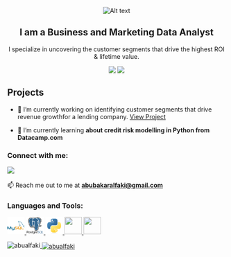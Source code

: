 <p align="center">
  <img src="https://i.gyazo.com/4f936cc65efd61d5c8fe5f62eb9c2a7b.png" alt="Alt text">
</p>




<div align = "center">
  <h2 align="center" >I am a Business and Marketing Data Analyst </h2>
  <p>
    I specialize in uncovering the customer segments that drive the highest ROI & lifetime value.
  </p>

  <p align = "center">
    <a href="https://www.linkedin.com/in/abubakar-alfaki/"><img src="https://img.shields.io/badge/linkedin-%230077B5.svg?&style=for-the-badge&logo=linkedin&logoColor=white" height=23></a>
    <a href="mailto:abubakaralfaki@gmail.com"><img src="https://img.shields.io/badge/Gmail-D14836?style=for-the-badge&logo=gmail&logoColor=white" height=23></a>
  </p>
</div>







<h2 align="left"> Projects </h2>

- 🔭 I’m currently working on identifying customer segments that drive revenue growthfor a lending company. [View Project](https://github.com/abualfaki/MPV1-analyzing_loan_data)

- 🌱 I’m currently learning **about credit risk modelling in Python from Datacamp.com**


<h3 align="left">Connect with me:</h3>
<p align="left">
  <a href="https://www.linkedin.com/in/abubakar-alfaki/"><img src="https://img.shields.io/badge/linkedin-%230077B5.svg?&style=for-the-badge&logo=linkedin&logoColor=white" height=23></a>
</p>

📫 Reach me out to me at **abubakaralfaki@gmail.com**

<h3 align="left">Languages and Tools:</h3>
<p align="left"> <a href="https://www.mysql.com/" target="_blank" rel="noreferrer"> <img src="https://raw.githubusercontent.com/devicons/devicon/master/icons/mysql/mysql-original-wordmark.svg" alt="mysql" width="40" height="40"/> </a> <a href="https://www.postgresql.org" target="_blank" rel="noreferrer"> <img src="https://raw.githubusercontent.com/devicons/devicon/master/icons/postgresql/postgresql-original-wordmark.svg" alt="postgresql" width="40" height="40"/> </a> <a href="https://www.python.org" target="_blank" rel="noreferrer"> <img src="https://raw.githubusercontent.com/devicons/devicon/master/icons/python/python-original.svg" alt="python" width="40" height="40"/> </a> <a href = "https://pandas.pydata.org" target="_blank" rel="noreferrer"> <img src="https://cdn.jsdelivr.net/gh/devicons/devicon@latest/icons/pandas/pandas-original-wordmark.svg" width="40" height="40" /> </a>
<a href = "https://numpy.org" target="_blank" rel="noreferrer"> <img src="https://cdn.jsdelivr.net/gh/devicons/devicon@latest/icons/numpy/numpy-original-wordmark.svg" width="40" height="40" />




</p>

<p><img align="left" src="https://github-readme-stats.vercel.app/api/top-langs?username=abualfaki&show_icons=true&locale=en&layout=compact" alt="abualfaki" /></p>

<p>&nbsp;<img align="center" src="https://github-readme-stats.vercel.app/api?username=abualfaki&show_icons=true&locale=en" alt="abualfaki" /></p>
